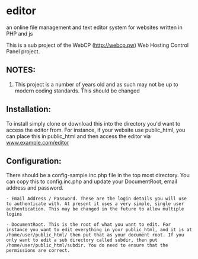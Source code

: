 # editor
an online file management and text editor system for websites written in PHP and js

This is a sub project of the WebCP (http://webcp.pw) Web Hosting Control Panel project. 

NOTES:
--------
1) This project is a number of years old and as such may not be up to modern coding standards. This should be changed


Installation:
------------------
To install simply clone or download this into the directory you'd want to access the editor from. For instance, if your website use public_html, you can place this in public_html and then access the editor via www.example.com/editor

Configuration:
-------------------
There should be a config-sample.inc.php file in the top most directory. You can copy this to config.inc.php and update your DocumentRoot, email address and password.

	- Email Address / Password. These are the login details you will use to authenticate with. At present it uses a very simple, single user authentication. This may be changed in the future to allow multiple logins

	- DocumentRoot. This is the root of what you want to edit. For instance you want to edit everything in your public_html, and it is at /home/user/public_html/ then put that as your document root. If you only want to edit a sub directory called subdir, then put /home/user/public_html/subdir. You do need to ensure that the permissions are correct.


